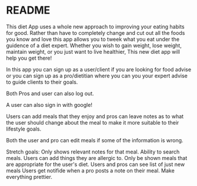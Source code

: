 # README

This diet App uses a whole new approach to improving your eating habits for good. Rather than have to completely change and cut out all the foods you know and love this app allows you to tweek what you eat under the guidence of a diet expert. Whether you wish to gain weight, lose weight, maintain weight, or you just want to live healthier, This new diet app will help you get there!

In this app you can sign up as a user/client if you are looking for food advise or you can sign up as a pro/dietitian where you can you your expert advise to guide clients to their goals.

Both Pros and user can also log out.

A user can also sign in with google!

Users can add meals that they enjoy and pros can leave notes as to what the user should change about the meal to make it more suitable to their lifestyle goals.

Both the user and pro can edit meals if some of the information is wrong.


Stretch goals:
Only shows relevant notes for that meal.
Ability to search meals.
Users can add things they are allergic to.
Only be shown meals that are appropriate for the user's diet.
Users and pros can see list of just new meals
Users get notifide when a pro posts a note on their meal.
Make everything prettier.


